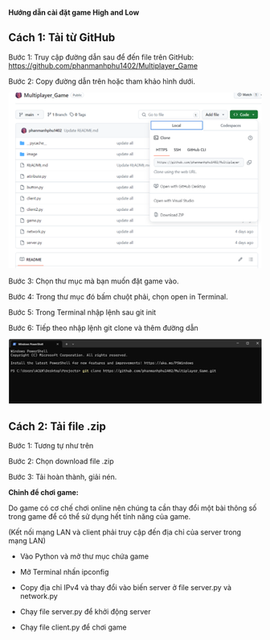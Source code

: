 

**Hướng dẫn cài đặt game High and Low**

## Cách 1: Tải từ GitHub

Bước 1:
Truy cập đường dẫn sau để đến file trên GitHub: https://github.com/phanmanhphu1402/Multiplayer_Game

Bước 2:
Copy đường dẫn trên hoặc tham khảo hình dưới.

![image](https://github.com/phanmanhphu1402/Multiplayer_Game/blob/main/image/Picture1.png)

Bước 3:
Chọn thư mục mà bạn muốn đặt game vào.

Bước 4: Trong thư mục đó bấm chuột phải, chọn open in Terminal.

Bước 5: Trong Terminal nhập lệnh sau git init

Bước 6: Tiếp theo nhập lệnh git clone và thêm đường dẫn

![image](https://github.com/phanmanhphu1402/Multiplayer_Game/blob/main/image/Picture2.png)


## Cách 2: Tải file .zip

Bước 1: Tương tự như trên

Bước 2: Chọn download file .zip

Bước 3: Tải hoàn thành, giải nén.

**Chỉnh để chơi game:**

Do game có cơ chế chơi online nên chúng ta cần thay đổi một bài thông số trong
game để có thể sử dụng hết tính năng của game.

(Kết nối mạng LAN và client phải truy cập đến địa chỉ của server trong mạng LAN)

- Vào Python và mở thư mục chứa game
  
- Mở Terminal nhấn ipconfig

- Copy địa chỉ IPv4 và thay đổi vào biến server ở file server.py và network.py
  
- Chạy file server.py để khởi động server

- Chạy file client.py để chơi game
